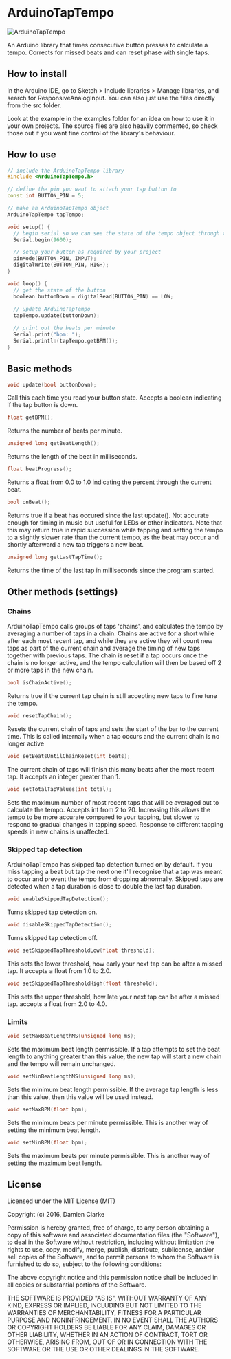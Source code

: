 # ArduinoTapTempo

![ArduinoTapTempo](http://damienclarke.me/content/2-code/8-arduino-tap-tempo/thumbnail.jpg)

An Arduino library that times consecutive button presses to calculate a tempo. Corrects for missed beats and can reset phase with single taps.

## How to install

In the Arduino IDE, go to Sketch > Include libraries > Manage libraries, and search for ResponsiveAnalogInput. You can also just use the files directly from the src folder.

Look at the example in the examples folder for an idea on how to use it in your own projects. The source files are also heavily commented, so check those out if you want fine control of the library's behaviour.

## How to use

```c++
// include the ArduinoTapTempo library
#include <ArduinoTapTempo.h>

// define the pin you want to attach your tap button to
const int BUTTON_PIN = 5;

// make an ArduinoTapTempo object
ArduinoTapTempo tapTempo;

void setup() {
  // begin serial so we can see the state of the tempo object through the serial monitor
  Serial.begin(9600);

  // setup your button as required by your project
  pinMode(BUTTON_PIN, INPUT);
  digitalWrite(BUTTON_PIN, HIGH);
}

void loop() {
  // get the state of the button
  boolean buttonDown = digitalRead(BUTTON_PIN) == LOW;
  
  // update ArduinoTapTempo
  tapTempo.update(buttonDown);

  // print out the beats per minute
  Serial.print("bpm: ");
  Serial.println(tapTempo.getBPM());
}
```

## Basic methods

```c++
void update(bool buttonDown);
```
Call this each time you read your button state. Accepts a boolean indicating if the tap button is down.
```c++
float getBPM();
```
Returns the number of beats per minute.
```c++
unsigned long getBeatLength();
```
Returns the length of the beat in milliseconds.
```c++
float beatProgress();
```
Returns a float from 0.0 to 1.0 indicating the percent through the current beat.
```c++
bool onBeat();
```
Returns true if a beat has occured since the last update(). Not accurate enough for timing in music but useful for LEDs or other indicators. Note that this may return true in rapid succession while tapping and setting the tempo to a slightly slower rate than the current tempo, as the beat may occur and shortly afterward a new tap triggers a new beat.
```c++
unsigned long getLastTapTime();
```
Returns the time of the last tap in milliseconds since the program started.


## Other methods (settings)

### Chains

ArduinoTapTempo calls groups of taps 'chains', and calculates the tempo by averaging a number of taps in a chain. Chains are active for a short while after each most recent tap, and while they are active they will count new taps as part of the current chain and average the timing of new taps together with previous taps. The chain is reset if a tap occurs once the chain is no longer active, and the tempo calculation will then be based off 2 or more taps in the new chain.

```c++
bool isChainActive();
```
Returns true if the current tap chain is still accepting new taps to fine tune the tempo.
```c++
void resetTapChain();
```
Resets the current chain of taps and sets the start of the bar to the current time. This is called internally when a tap occurs and the current chain is no longer active
```c++
void setBeatsUntilChainReset(int beats);
```
The current chain of taps will finish this many beats after the most recent tap. It accepts an integer greater than 1.
```c++
void setTotalTapValues(int total);
```
Sets the maximum number of most recent taps that will be averaged out to calculate the tempo. Accepts int from 2 to 20. Increasing this allows the tempo to be more accurate compared to your tapping, but slower to respond to gradual changes in tapping speed. Response to different tapping speeds in new chains is unaffected.

### Skipped tap detection

 ArduinoTapTempo has skipped tap detection turned on by default. If you miss tapping a beat but tap the next one it'll recognise that a tap was meant to occur and prevent the tempo from dropping abnormally. Skipped taps are detected when a tap duration is close to double the last tap duration.

```c++
void enableSkippedTapDetection();
```
Turns skipped tap detection on.
```c++
void disableSkippedTapDetection();
```
Turns skipped tap detection off.
```c++
void setSkippedTapThresholdLow(float threshold);
```
This sets the lower threshold, how early your next tap can be after a missed tap. It accepts a float from 1.0 to 2.0.
```c++
void setSkippedTapThresholdHigh(float threshold);
```
This sets the upper threshold, how late your next tap can be after a missed tap. accepts a float from 2.0 to 4.0.

### Limits

```c++
void setMaxBeatLengthMS(unsigned long ms);
```
Sets the maximum beat length permissible. If a tap attempts to set the beat length to anything greater than this value, the new tap will start a new chain and the tempo will remain unchanged.
```c++
void setMinBeatLengthMS(unsigned long ms);
```
Sets the minimum beat length permissible. If the average tap length is less than this value, then this value will be used instead.
```c++
void setMaxBPM(float bpm);
```
Sets the minimum beats per minute permissible. This is another way of setting the minimum beat length.
```c++
void setMinBPM(float bpm);
```
Sets the maximum beats per minute permissible. This is another way of setting the maximum beat length.


## License

Licensed under the MIT License (MIT)

Copyright (c) 2016, Damien Clarke

Permission is hereby granted, free of charge, to any person obtaining a copy of this software and associated documentation files (the "Software"), to deal in the Software without restriction, including without limitation the rights to use, copy, modify, merge, publish, distribute, sublicense, and/or sell copies of the Software, and to permit persons to whom the Software is furnished to do so, subject to the following conditions:

The above copyright notice and this permission notice shall be included in all copies or substantial portions of the Software.

THE SOFTWARE IS PROVIDED "AS IS", WITHOUT WARRANTY OF ANY KIND, EXPRESS OR IMPLIED, INCLUDING BUT NOT LIMITED TO THE WARRANTIES OF MERCHANTABILITY, FITNESS FOR A PARTICULAR PURPOSE AND NONINFRINGEMENT. IN NO EVENT SHALL THE AUTHORS OR COPYRIGHT HOLDERS BE LIABLE FOR ANY CLAIM, DAMAGES OR OTHER LIABILITY, WHETHER IN AN ACTION OF CONTRACT, TORT OR OTHERWISE, ARISING FROM, OUT OF OR IN CONNECTION WITH THE SOFTWARE OR THE USE OR OTHER DEALINGS IN THE SOFTWARE.
